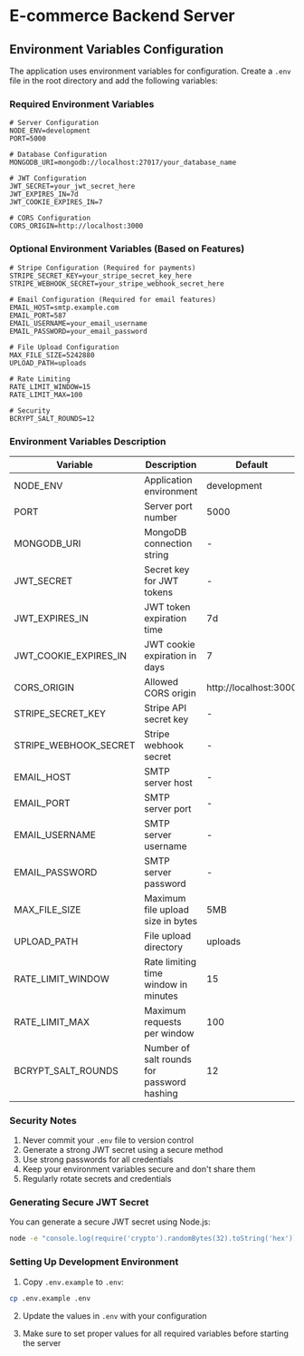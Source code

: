 # E-commerce Backend Server

## Environment Variables Configuration

The application uses environment variables for configuration. Create a `.env` file in the root directory and add the following variables:

### Required Environment Variables

```env
# Server Configuration
NODE_ENV=development
PORT=5000

# Database Configuration
MONGODB_URI=mongodb://localhost:27017/your_database_name

# JWT Configuration
JWT_SECRET=your_jwt_secret_here
JWT_EXPIRES_IN=7d
JWT_COOKIE_EXPIRES_IN=7

# CORS Configuration
CORS_ORIGIN=http://localhost:3000
```

### Optional Environment Variables (Based on Features)

```env
# Stripe Configuration (Required for payments)
STRIPE_SECRET_KEY=your_stripe_secret_key_here
STRIPE_WEBHOOK_SECRET=your_stripe_webhook_secret_here

# Email Configuration (Required for email features)
EMAIL_HOST=smtp.example.com
EMAIL_PORT=587
EMAIL_USERNAME=your_email_username
EMAIL_PASSWORD=your_email_password

# File Upload Configuration
MAX_FILE_SIZE=5242880
UPLOAD_PATH=uploads

# Rate Limiting
RATE_LIMIT_WINDOW=15
RATE_LIMIT_MAX=100

# Security
BCRYPT_SALT_ROUNDS=12
```

### Environment Variables Description

| Variable | Description | Default | Required |
|----------|-------------|---------|----------|
| NODE_ENV | Application environment | development | Yes |
| PORT | Server port number | 5000 | Yes |
| MONGODB_URI | MongoDB connection string | - | Yes |
| JWT_SECRET | Secret key for JWT tokens | - | Yes |
| JWT_EXPIRES_IN | JWT token expiration time | 7d | Yes |
| JWT_COOKIE_EXPIRES_IN | JWT cookie expiration in days | 7 | Yes |
| CORS_ORIGIN | Allowed CORS origin | http://localhost:3000 | Yes |
| STRIPE_SECRET_KEY | Stripe API secret key | - | No |
| STRIPE_WEBHOOK_SECRET | Stripe webhook secret | - | No |
| EMAIL_HOST | SMTP server host | - | No |
| EMAIL_PORT | SMTP server port | - | No |
| EMAIL_USERNAME | SMTP server username | - | No |
| EMAIL_PASSWORD | SMTP server password | - | No |
| MAX_FILE_SIZE | Maximum file upload size in bytes | 5MB | No |
| UPLOAD_PATH | File upload directory | uploads | No |
| RATE_LIMIT_WINDOW | Rate limiting time window in minutes | 15 | No |
| RATE_LIMIT_MAX | Maximum requests per window | 100 | No |
| BCRYPT_SALT_ROUNDS | Number of salt rounds for password hashing | 12 | No |

### Security Notes

1. Never commit your `.env` file to version control
2. Generate a strong JWT secret using a secure method
3. Use strong passwords for all credentials
4. Keep your environment variables secure and don't share them
5. Regularly rotate secrets and credentials

### Generating Secure JWT Secret

You can generate a secure JWT secret using Node.js:

```bash
node -e "console.log(require('crypto').randomBytes(32).toString('hex'))"
```

### Setting Up Development Environment

1. Copy `.env.example` to `.env`:
```bash
cp .env.example .env
```

2. Update the values in `.env` with your configuration

3. Make sure to set proper values for all required variables before starting the server 